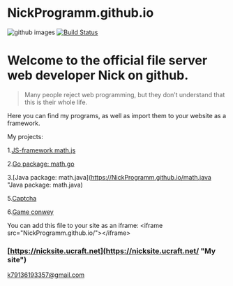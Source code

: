 # NickProgramm.github.io
![github images](https://blog.allo.ua/wp-content/uploads/GitHub-1.jpg)
[![Build Status](https://secure.travis-ci.org/yiisoft/yii.png)](https://jsfiddle.net "Only HTML, CSS, JS")
# Welcome to the official file server web developer Nick on github.
>Many people reject web programming, but they don’t understand that this is their whole life.

Here you can find my programs, as well as import them to your website as a framework.

My projects:

1.[JS-framework math.js](https://NickProgramm.github.io/math.js "JS-framework math.js")

2.[Go package: math.go](https://NickProgramm.github.io/math.go "Go package: math.go")

3.[Java package: math.java](https://NickProgramm.github.io/math.java "Java package: math.java)



5.[Captcha](https://NickProgramm.github.io/captcha.php "Captcha on PHP")

6.[Game conwey](https://NickProgramm.github.io/conwey.go)

You can add this file to your site as an iframe:
&lt;iframe src="NickProgramm.github.io/">&lt;/iframe>
### [https://nicksite.ucraft.net](https://nicksite.ucraft.net/ "My site")
<k79136193357@gmail.com>
